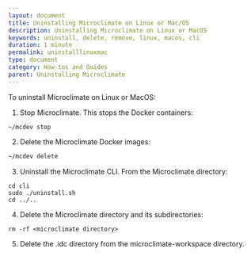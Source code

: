 ```yaml
---
layout: document
title: Uninstalling Microclimate on Linux or Mac/OS
description: Uninstalling Microclimate on Linux or MacOS
keywords: uninstall, delete, remove, linux, macos, cli
duration: 1 minute
permalink: uninstalllinuxmac
type: document
category: How-tos and Guides
parent: Uninstalling Microclimate
---
```


To uninstall Microclimate on Linux or MacOS:

1. Stop Microclimate. This stops the Docker containers:
```
~/mcdev stop
```
2. Delete the Microclimate Docker images:
```bash
~/mcdev delete
```
3. Uninstall the Microclimate CLI. From the Microclimate directory:
```
cd cli
sudo ./uninstall.sh
cd ../..
```
4. Delete the Microclimate directory and its subdirectories:
```
rm -rf <microclimate directory>
```
5. Delete the .idc directory from the microclimate-workspace directory.
